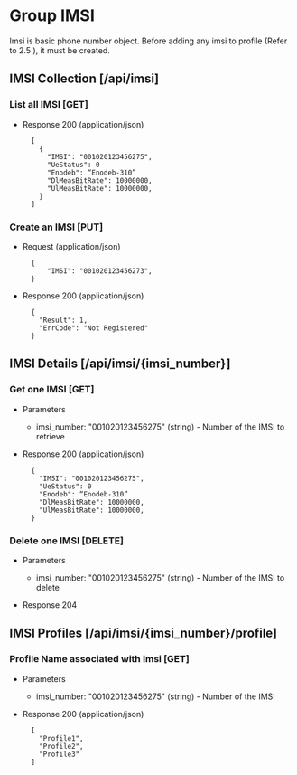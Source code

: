 # Group IMSI 

Imsi is basic phone number object.
Before adding any imsi to profile (Refer to 2.5 ), it must be created.

## IMSI Collection [/api/imsi]

### List all IMSI [GET]

+ Response 200 (application/json)

        [
          {
            "IMSI": "001020123456275",
            "UeStatus": 0
            "Enodeb": “Enodeb-310”
            "DlMeasBitRate": 10000000,
            "UlMeasBitRate": 10000000,
          }
        ]


### Create an IMSI [PUT]

+ Request (application/json)

        {
            "IMSI": "001020123456273",
        }

+ Response 200 (application/json)

        {    
          "Result": 1,
          "ErrCode": "Not Registered"
        }

## IMSI Details [/api/imsi/{imsi_number}]

### Get one IMSI [GET]

+ Parameters
    + imsi_number: "001020123456275" (string) - Number of the IMSI to retrieve

+ Response 200 (application/json)

        {
          "IMSI": "001020123456275",
          "UeStatus": 0
          "Enodeb": “Enodeb-310”
          "DlMeasBitRate": 10000000,
          "UlMeasBitRate": 10000000,
        }

### Delete one IMSI [DELETE]

+ Parameters
    + imsi_number: "001020123456275" (string) - Number of the IMSI to delete

+ Response 204
 
## IMSI Profiles [/api/imsi/{imsi_number}/profile]

### Profile Name associated with Imsi [GET]

+ Parameters
    + imsi_number: "001020123456275" (string) - Number of the IMSI

+ Response 200 (application/json)

        [      
          "Profile1",
          "Profile2",
          "Profile3"
        ]